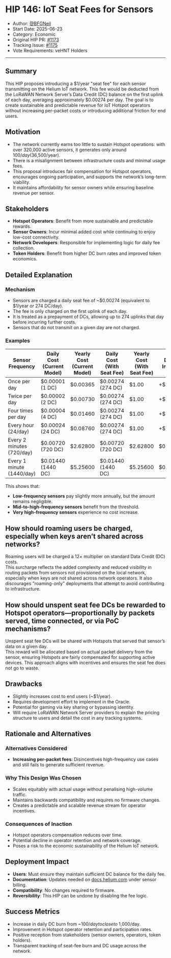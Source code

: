 # HIP 146: IoT Seat Fees for Sensors

- Author: [@BFGNeil](https://github.com/BFGNeil)
- Start Date: 2025-06-23
- Category: Economic
- Original HIP PR: [#1173](https://github.com/helium/HIP/pull/1173)
- Tracking Issue: [#1175](https://github.com/helium/HIP/issues/1175)
- Vote Requirements: veHNT Holders

---

## Summary

This HIP proposes introducing a $1/year "seat fee" for each sensor transmitting on the Helium IoT network. This fee would be deducted from the LoRaWAN Network Server’s Data Credit (DC) balance on the first uplink of each day, averaging approximately $0.00274 per day. The goal is to create sustainable and predictable revenue for IoT Hotspot operators without increasing per-packet costs or introducing additional friction for end users.

## Motivation

- The network currently earns too little to sustain Hotspot operations: with over 320,000 active sensors, it generates only  around $100/day ($36,500/year).
- There is a misalignment between infrastructure costs and minimal usage fees.
- This proposal introduces fair compensation for Hotspot operators, encourages ongoing participation, and supports the network’s long-term viability.
- It maintains affordability for sensor owners while ensuring baseline revenue per sensor.

## Stakeholders

- **Hotspot Operators**: Benefit from more sustainable and predictable rewards.
- **Sensor Owners**: Incur minimal added cost while continuing to enjoy low-cost connectivity.
- **Network Developers**: Responsible for implementing logic for daily fee collection.
- **Token Holders**: Benefit from higher DC burn rates and improved token economics.

## Detailed Explanation

### Mechanism

- Sensors are charged a daily seat fee of ~$0.00274 (equivalent to $1/year or 274 DC/day).
- The fee is only charged on the first uplink of each day.
- It is treated as a prepayment of DCs, allowing up to 274 uplinks that day before incurring further costs.
- Sensors that do not transmit on a given day are not charged.

### Examples

| **Sensor Frequency**      | **Daily Cost (Current Model)** | **Yearly Cost (Current Model)** | **Daily Cost (With Seat Fee)** | **Yearly Cost (With Seat Fee)** | **Daily \$ Increase** | **Yearly \$ Increase** |
|---------------------------|--------------------------------|---------------------------------|--------------------------------|---------------------------------|-----------------------|------------------------|
| Once per day              | $0.00001 (1 DC)                | $0.00365                        | $0.00274 (274 DC)              | $1.00                           | +$0.00273             | +$0.99635              |
| Twice per day             | $0.00002 (2 DC)                | $0.00730                        | $0.00274 (274 DC)              | $1.00                           | +$0.00272             | +$0.99270              |
| Four times per day        | $0.00004 (4 DC)                | $0.01460                        | $0.00274 (274 DC)              | $1.00                           | +$0.00270             | +$0.98540              |
| Every hour (24/day)       | $0.00024 (24 DC)               | $0.08760                        | $0.00274 (274 DC)              | $1.00                           | +$0.00250             | +$0.91240              |
| Every 2 minutes (720/day) | $0.00720 (720 DC)              | $2.62800                        | $0.00720 (720 DC)              | $2.62800                        | $0.00                 | $0.00                  |
| Every 1 minute (1440/day) | $0.01440 (1440 DC)             | $5.25600                        | $0.01440 (1440 DC)             | $5.25600                        | $0.00                 | $0.00                  |

This shows that:

- **Low-frequency sensors** pay slightly more annually, but the amount remains negligible.
- **Mid-to-high-frequency sensors** benefit from the threshold.
- **Very high-frequency sensors** experience no cost increase.

## How should roaming users be charged, especially when keys aren’t shared across networks?

Roaming users will be charged a 12× multiplier on standard Data Credit (DC) costs.  
This surcharge reflects the added complexity and reduced visibility in routing packets from sensors not provisioned on the local network, especially when keys are not shared across network operators. It also discourages "roaming-only" deployments that attempt to avoid contributing to infrastructure.

## How should unspent seat fee DCs be rewarded to Hotspot operators—proportionally by packets served, time connected, or via PoC mechanisms?

Unspent seat fee DCs will be shared with Hotspots that served that sensor’s data on a given day.  
This reward will be allocated based on actual packet delivery from the sensor, ensuring Hotspots are fairly compensated for supporting active devices. This approach aligns with incentives and ensures the seat fee does not go to waste.

## Drawbacks

- Slightly increases cost to end users (~$1/year).
- Requires development effort to implement in the Oracle.
- Potential for gaming via key sharing or bypassing identity.
- Will require LoRaWAN Network Server providers to explain the pricing structure to users and detail the cost in any tracking systems.

## Rationale and Alternatives

### Alternatives Considered

- **Increasing per-packet fees**: Disincentives high-frequency use cases and still fails to generate sufficient revenue.

### Why This Design Was Chosen

- Scales equitably with actual usage without penalising high-volume traffic.
- Maintains backwards compatibility and requires no firmware changes.
- Creates a predictable and scalable revenue stream for operator incentives.

### Consequences of Inaction

- Hotspot operators compensation reduces over time.
- Potential decline in operator retention and network coverage.
- Poses a risk to the economic sustainability of the Helium IoT network.

## Deployment Impact

- **Users**: Must ensure they maintain sufficient DC balance for the daily fee.
- **Documentation**: Updates needed on [docs.helium.com](http://docs.helium.com) under sensor billing.
- **Compatibility**: No changes required to firmware.
- **Reversibility**: This HIP can be undone by disabling the fee logic.

## Success Metrics

- Increase in daily DC burn from ~$100/day to close to ~$1,000/day.
- Improvement in Hotspot operator retention and participation rates.
- Positive reception from stakeholders (sensor owners, operators, token holders).
- Transparent tracking of seat-fee burn and DC usage across the network.

